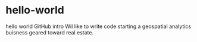 # hello-world
hello world GitHub intro
Wil like to write  code starting a geospatial analytics buisness geared toward real estate.
